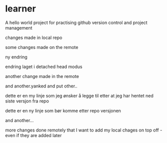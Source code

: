 # learner
A hello world project for practising github version control and project management

changes made in local repo

some changes made on the remote

ny endring

endring laget i detached head modus

another change made in the remote

and another.yanked and put other..

dette er en my linje som jeg ønsker å legge til etter at jeg har hentet ned siste versjon fra repo

dette er en ny linje som bør komme etter repo versjonen

and another...

more changes done remotely that I want to add my local chages on top off - even if they are added later

